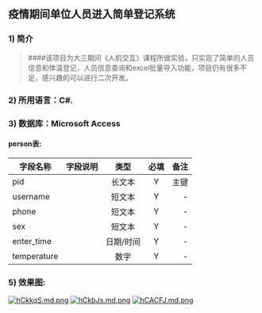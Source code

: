 ## 疫情期间单位人员进入简单登记系统

### 1) 简介

>####该项目为大三期间《人机交互》课程所做实验，只实现了简单的人员信息和体温登记，人员信息查询和excel批量导入功能，项目仍有很多不足，感兴趣的可以进行二次开发。

### 2) 所用语言：C#.


### 3) 数据库：Microsoft Access


#### person表:
|字段名称       |字段说明         |类型            |必填            |备注     |
| -------------|:--------------:|:--------------:|:--------------:| ------:|
|pid||长文本|Y|主键|
|username||短文本|Y|-|
|phone||短文本|Y|-|
|sex||短文本|Y|-|
|enter_time||日期/时间|Y|-|
|temperature||数字|Y|-|


### 5) 效果图:
[![hCkkqS.md.png](https://z3.ax1x.com/2021/08/23/hCkkqS.md.png)](https://imgtu.com/i/hCkkqS)
[![hCkbJs.md.png](https://z3.ax1x.com/2021/08/23/hCkbJs.md.png)](https://imgtu.com/i/hCkbJs)
[![hCACFJ.md.png](https://z3.ax1x.com/2021/08/23/hCACFJ.md.png)](https://imgtu.com/i/hCACFJ)

